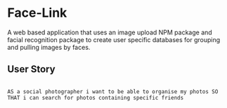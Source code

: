 # Face-Link
A web based application that uses an image upload NPM package and facial recognition package to create user specific databases for grouping and pulling images by faces.

## User Story

```

AS a social photographer i want to be able to organise my photos SO THAT i can search for photos containing specific friends

```